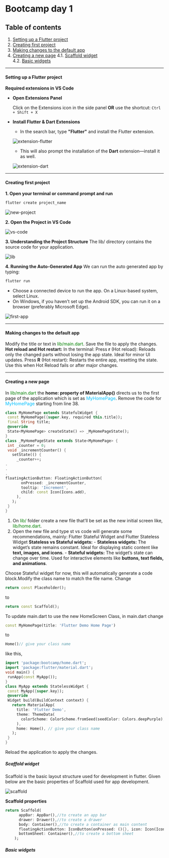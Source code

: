 # Bootcamp day 1

## Table of contents

1. [Setting up a Flutter project](#setting-up-a-flutter-project)
2. [Creating first project](#creating-first-project)
3. [Making changes to the default app](#making-changes-to-the-default-app)
4. [Creating a new page](#creating-a-new-page)
   4.1. [Scaffold widget](#scaffold-widget)  
   4.2. [Basic widgets](#basic-widgets)

---

#### Setting up a Flutter project

**Required extensions in VS Code**

- **Open Extensions Panel**

  Click on the Extensions icon in the side panel **OR** use the shortcut: `Ctrl + Shift + X`

- **Install Flutter & Dart Extensions**

  - In the search bar, type **"Flutter"** and install the Flutter extension.

  ![extension-flutter](https://aswin-asokan.github.io/iste_bootcamp/images/extension-flutter.png)

  - This will also prompt the installation of the **Dart** extension—install it as well.

  ![extension-dart](https://aswin-asokan.github.io/iste_bootcamp/images/extension-dart.png)

---

#### Creating first project

**1. Open your terminal or command prompt and run**

```dart
flutter create project_name
```

![new-project](https://aswin-asokan.github.io/iste_bootcamp/images/new-project.png)

**2. Open the Project in VS Code**

![vs-code](https://aswin-asokan.github.io/iste_bootcamp/images/vs-code.png)

**3. Understanding the Project Structure**
The lib/ directory contains the source code for your application.

![lib](https://aswin-asokan.github.io/iste_bootcamp/images/lib.png)

**4. Running the Auto-Generated App**
We can run the auto generated app by typing:

```dart
flutter run
```

- Choose a connected device to run the app.
  On a Linux-based system, select Linux.
- On Windows, if you haven’t set up the Android SDK, you can run it on a browser (preferably Microsoft Edge).

![first-app](https://aswin-asokan.github.io/iste_bootcamp/images/first-app.png)

---

#### Making changes to the default app

Modify the title or text in <span style="color:green">lib/main.dart</span>. Save the file to apply the changes.
**Hot reload and Hot restart:**
In the terminal:
Press **r** (Hot reload): Reloads only the changed parts without losing the app state. Ideal for minor UI updates.
Press **R** (Hot restart): Restarts the entire app, resetting the state. Use this when Hot Reload fails or after major changes.

---

#### Creating a new page

In <span style="color:green">lib/main.dart</span> the **home: property of MaterialApp()** directs us to the first page of the application which is set as <span style="color:deepskyblue">MyHomePage</span>. Remove the code for <span style="color:deepskyblue">MyHomePage</span> starting from line 38.

```dart
class MyHomePage extends StatefulWidget {
 const MyHomePage({super.key, required this.title});
 final String title;
 @override
 State<MyHomePage> createState() => _MyHomePageState();
}
class _MyHomePageState extends State<MyHomePage> {
 int _counter = 0;
 void _incrementCounter() {
   setState(() {
     _counter++;
.
.
.
floatingActionButton: FloatingActionButton(
       onPressed: _incrementCounter,
       tooltip: 'Increment',
       child: const Icon(Icons.add),
     ),
   );
 }
}
```

1. On <span style="color:green">lib/</span> folder create a new file that’ll be set as the new initial screen like, <span style="color:green">lib/home.dart</span>.
2. Open the new file and type st vs code will generate some recommendations, mainly: Flutter Stateful Widget and Flutter Stateless Widget
   **Stateless vs Stateful widgets:** - **Stateless widgets:** The widget’s state remains constant. Ideal for displaying static content like **text, images, and icons**. - **Stateful widgets:** The widget’s state can change over time. Used for interactive elements like **buttons, text fields, and animations**.

Choose Stateful widget for now, this will automatically generate a code block.Modify the class name to match the file name. Change

```dart
return const Placeholder();
```

to

```dart
return const Scaffold();
```

To update main.dart to use the new HomeScreen Class, in main.dart change

```dart
const MyHomePage(title: 'Flutter Demo Home Page')
```

to

```dart
Home()// give your class name
```

like this,

```dart
import 'package:bootcamp/home.dart';
import 'package:flutter/material.dart';
void main() {
 runApp(const MyApp());
}
class MyApp extends StatelessWidget {
 const MyApp({super.key});
 @override
 Widget build(BuildContext context) {
   return MaterialApp(
     title: 'Flutter Demo',
     theme: ThemeData(
       colorScheme: ColorScheme.fromSeed(seedColor: Colors.deepPurple),
     ),
     home: Home(), // give your class name
   );
 }
}
```

Reload the application to apply the changes.

##### Scaffold widget

Scaffold is the basic layout structure used for development in flutter. Given below are the basic properties of Scaffold used for app development.

![scaffold](https://aswin-asokan.github.io/iste_bootcamp/images/scaffold.jpg)

**Scaffold properties**

```dart
return Scaffold(
      appBar: AppBar(),//to create an app bar
      drawer: Drawer(),//to create a drawer
      body: Container(),//to create a container as main content
      floatingActionButton: IconButton(onPressed: (){}, icon: Icon(Icons.add)),//to create a floating action button
      bottomSheet: Container(),//to create a bottom sheet
    );
```

##### Basic widgets
